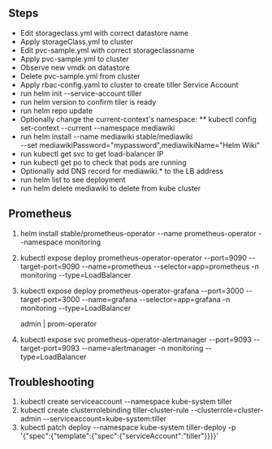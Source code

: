 ## Steps ##

* Edit storageclass.yml with correct datastore name
* Apply storageClass.yml to cluster
* Edit pvc-sample.yml with correct storageclassname
* Apply pvc-sample.yml to cluster
* Observe new vmdk on datastore
* Delete pvc-sample.yml from cluster
* Apply rbac-config.yaml to cluster to create tiller Service Account
* run helm init --service-account tiller
* run helm version to confirm tiler is ready
* run helm repo update
* Optionally change the current-context's namespace:
** kubectl config set-context --current --namespace mediawiki
* run helm install --name mediawiki stable/mediawiki \
--set mediawikiPassword="mypassword",mediawikiName="Helm Wiki"
* run kubectl get svc to get load-balancer IP
* run kubectl get po to check that pods are running
* Optionally add DNS record for mediawiki.* to the LB address
* run helm list to see deployment
* run helm delete mediawiki to delete from kube cluster

## Prometheus

1. helm install stable/prometheus-operator --name prometheus-operator --namespace monitoring
1. kubectl expose deploy prometheus-operator-operator --port=9090 --target-port=9090 --name=prometheus --selector=app=prometheus -n monitoring --type=LoadBalancer
1. kubectl expose deploy prometheus-operator-grafana --port=3000 --target-port=3000 --name=grafana --selector=app=grafana -n monitoring --type=LoadBalancer

   admin | prom-operator
1. kubectl expose svc prometheus-operator-alertmanager --port=9093 --target-port=9093 --name=alertmanager -n monitoring --type=LoadBalancer


## Troubleshooting

1. kubectl create serviceaccount --namespace kube-system tiller
1. kubectl create clusterrolebinding tiller-cluster-rule --clusterrole=cluster-admin --serviceaccount=kube-system:tiller
1. kubectl patch deploy --namespace kube-system tiller-deploy -p '{"spec":{"template":{"spec":{"serviceAccount":"tiller"}}}}'
